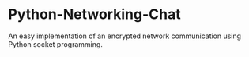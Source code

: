 # Python-Networking-Chat
An easy implementation of an encrypted network communication using Python
socket programming.
